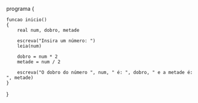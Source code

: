 <!-- LISTA DE EXERCÍCIOS I -->
<!-- 1. Faça um algoritmo que represente um valor pelo teclado e mostre como seu resultado seu dobro e a sua metade. -->

programa
{
	
	funcao inicio()
	{
		real num, dobro, metade

		escreva("Insira um número: ")
		leia(num)

		dobro = num * 2
		metade = num / 2

		escreva("O dobro do número ", num, " é: ", dobro, " e a metade é: ", metade)
	}
}
